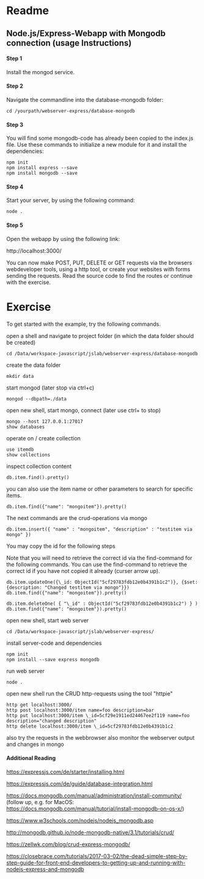 # Readme

## Node.js/Express-Webapp with Mongodb connection (usage Instructions)

#### Step 1

Install the mongod service.

#### Step 2

Navigate the commandline into the database-mongodb folder:

    cd /yourpath/webserver-express/database-mongodb

#### Step 3

You will find some mongodb-code has already been copied to the index.js file. Use these commands to initialize a new module for it and install the dependencies:

    npm init  
    npm install express --save
    npm install mongodb --save

#### Step 4

Start your server, by using the following command:

    node .

#### Step 5

Open the webapp by using the following link:

http://localhost:3000/

You can now make POST, PUT, DELETE or GET requests via the browsers webdeveloper tools, using a http tool, or create your websites with forms sending the requests. Read the source code to find the routes or continue with the exercise.

# Exercise

To get started with the example, try the following commands.

open a shell and navigate to project folder (in which the data folder should be created)

    cd /Data/workspace-javascript/jslab/webserver-express/database-mongodb

create the data folder

    mkdir data

start mongod (later stop via ctrl+c)

    mongod --dbpath=./data

open new shell, start mongo, connect (later use ctrl+ to stop)

    mongo --host 127.0.0.1:27017
    show databases

operate on / create collection

    use itemdb
    show collections

inspect collection content

    db.item.find().pretty()

you can also use the item name or other parameters to search for specific items.

    db.item.find({"name": "mongoitem"}).pretty()

The next commands are the crud-operations via mongo

    db.item.insert({ "name" : "mongoitem", "description" : "testitem via mongo" })

You may copy the id for the following steps

Note that you will need to retrieve the correct id via the find-command for the following commands. You can use the find-command to retrieve the correct id if you have not copied it already (curser arrow up).

    db.item.updateOne({\_id: ObjectId("5cf29783fdb12e0b4391b1c2")}, {$set: {description: "Changed testitem via mongo"}})
    db.item.find({"name": "mongoitem"}).pretty()

    db.item.deleteOne( { "\_id" : ObjectId("5cf29783fdb12e0b4391b1c2") } )
    db.item.find({"name": "mongoitem"}).pretty()


open new shell, start web server

    cd /Data/workspace-javascript/jslab/webserver-express/

install server-code and dependencies

    npm init
    npm install --save express mongodb

run web server

    node .

open new shell run the CRUD http-requests using the tool "httpie"

    http get localhost:3000/
    http post localhost:3000/item name=foo description=bar
    http put localhost:3000/item \_id=5cf29e1911ed24467ee2f119 name=foo description="changed description"
    http delete localhost:3000/item \_id=5cf29783fdb12e0b4391b1c2

also try the requests in the webbrowser
also monitor the webserver output and changes in mongo


#### Additional Reading

https://expressjs.com/de/starter/installing.html

https://expressjs.com/de/guide/database-integration.html

https://docs.mongodb.com/manual/administration/install-community/ (follow up, e.g. for MacOS: https://docs.mongodb.com/manual/tutorial/install-mongodb-on-os-x/)

https://www.w3schools.com/nodejs/nodejs_mongodb.asp

http://mongodb.github.io/node-mongodb-native/3.1/tutorials/crud/

https://zellwk.com/blog/crud-express-mongodb/

https://closebrace.com/tutorials/2017-03-02/the-dead-simple-step-by-step-guide-for-front-end-developers-to-getting-up-and-running-with-nodejs-express-and-mongodb
